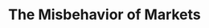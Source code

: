 ---
title: "The Misbehavior of Markets"
bookCover: "/assets/book-covers/the-misbehavior-of-markets.jpg"
slug: "the-misbehavior-of-markets"
bookAuthor: "Benoit Mandelbrot"
rating: 3
done: false
tags: []
summary: false
detailedNotes: false
amazonLink: ""
amazonAffiliateLink: ""
---